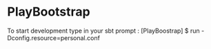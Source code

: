 PlayBootstrap
=============

To start development type in your sbt prompt :
[PlayBoostrap] $ run -Dconfig.resource=personal.conf
